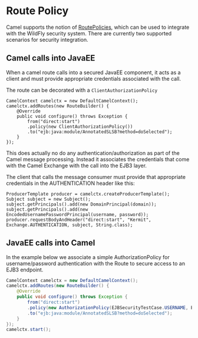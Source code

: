 # Route Policy

Camel supports the notion of [RoutePolicies](http://camel.apache.org/routepolicy.html), which can be used to integrate with the WildFly security system. There are currently two supported scenarios for security integration.

## Camel calls into JavaEE

When a camel route calls into a secured JavaEE component, it acts as a client and must provide appropriate credentials associated with the call.

The route can be decorated with a `ClientAuthorizationPolicy`

```
CamelContext camelctx = new DefaultCamelContext();
camelctx.addRoutes(new RouteBuilder() {
    @Override
    public void configure() throws Exception {
        from("direct:start")
        .policy(new ClientAuthorizationPolicy())
        .to("ejb:java:module/AnnotatedSLSB?method=doSelected");
    }
});
```
This does actually no do any authentication/authorization as part of the Camel message processing. Instead it associates the credentials that come with the Camel Exchange with the call into the EJB3 layer.

The client that calls the message consumer must provide that appropriate credentials in the AUTHENTICATION header like this:

```
ProducerTemplate producer = camelctx.createProducerTemplate();
Subject subject = new Subject();
subject.getPrincipals().add(new DomainPrincipal(domain));
subject.getPrincipals().add(new EncodedUsernamePasswordPrincipal(username, password));
producer.requestBodyAndHeader("direct:start", "Kermit", Exchange.AUTHENTICATION, subject, String.class);
```


## JavaEE calls into Camel

In the example below we associate a simple AuthorizationPolicy for username/password authentication with the Route to secure access to an EJB3 endpoint.

```java
CamelContext camelctx = new DefaultCamelContext();
camelctx.addRoutes(new RouteBuilder() {
    @Override
    public void configure() throws Exception {
        from("direct:start")
        .policy(new AuthorizationPolicy(EJBSecurityTestCase.USERNAME, EJBSecurityTestCase.PASSWORD))
        .to("ejb:java:module/AnnotatedSLSB?method=doSelected");
    }
});
camelctx.start();
```
